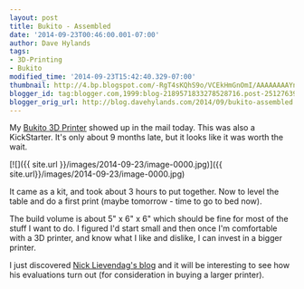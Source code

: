 ```yaml
---
layout: post
title: Bukito - Assembled
date: '2014-09-23T00:46:00.001-07:00'
author: Dave Hylands
tags:
- 3D-Printing
- Bukito
modified_time: '2014-09-23T15:42:40.329-07:00'
thumbnail: http://4.bp.blogspot.com/-RgT4sKQhS9o/VCEkHmGnOmI/AAAAAAAAYn4/ZT5lJRzwrLM/s72-c/Assembled.jpg
blogger_id: tag:blogger.com,1999:blog-2189571833278528716.post-2512763966043716747
blogger_orig_url: http://blog.davehylands.com/2014/09/bukito-assembled.html
---
```


My [Bukito 3D Printer](https://www.kickstarter.com/projects/deezmaker/bukito-portable-3d-printer-take-it-everywhere)
showed up in the mail today. This was also a KickStarter. It's only about 9 months late, but it looks like it was
worth the wait.


[![]({{ site.url }}/images/2014-09-23/image-0000.jpg)]({{ site.url}}/images/2014-09-23/image-0000.jpg)



It came as a kit, and took about 3 hours to put together. Now to level the
table and do a first print (maybe tomorrow - time to go to bed now).

The build volume is about 5" x 6" x 6" which should be fine for most of the
stuff I want to do. I figured I'd start small and then once I'm comfortable
with a 3D printer, and know what I like and dislike, I can invest in a bigger
printer.

I just discovered [Nick Lievendag's blog](http://nicklievendag.com/) and it
will be interesting to see how his evaluations turn out (for consideration in
buying a larger printer).

